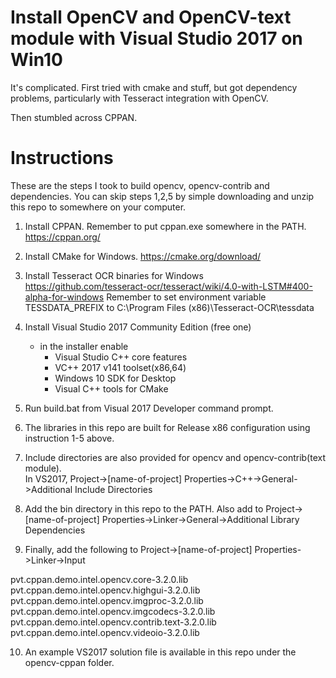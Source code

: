 # Install OpenCV and OpenCV-text module with Visual Studio 2017 on Win10

It's complicated. First tried with cmake and stuff, but got dependency problems,
particularly with Tesseract integration with OpenCV.

Then stumbled across CPPAN. 

# Instructions

These are the steps I took to build opencv, opencv-contrib and dependencies. 
You can skip steps 1,2,5 by simple downloading and unzip this repo to somewhere on your computer.

1. Install CPPAN. Remember to put cppan.exe somewhere in the PATH.
   https://cppan.org/
   
2. Install CMake for Windows.
   https://cmake.org/download/

3. Install Tesseract OCR binaries for Windows
   https://github.com/tesseract-ocr/tesseract/wiki/4.0-with-LSTM#400-alpha-for-windows
   Remember to set environment variable TESSDATA_PREFIX to C:\Program Files (x86)\Tesseract-OCR\tessdata
      
4. Install Visual Studio 2017 Community Edition (free one)
   - in the installer enable 
      * Visual Studio C++ core features
	  * VC++ 2017 v141 toolset(x86,64)
	  * Windows 10 SDK for Desktop
	  * Visual C++ tools for CMake
	  
5. Run build.bat from Visual 2017 Developer command prompt. 


6. The libraries in this repo are built for Release x86 configuration using instruction 1-5 above. 
7. Include directories are also provided for opencv and opencv-contrib(text module).  
   In VS2017, Project->[name-of-project] Properties->C++->General->Additional Include Directories
8. Add the bin directory in this repo to the PATH. Also add to Project->[name-of-project] Properties->Linker->General->Additional Library Dependencies
9. Finally, add the following to Project->[name-of-project] Properties->Linker->Input

pvt.cppan.demo.intel.opencv.core-3.2.0.lib
pvt.cppan.demo.intel.opencv.highgui-3.2.0.lib
pvt.cppan.demo.intel.opencv.imgproc-3.2.0.lib
pvt.cppan.demo.intel.opencv.imgcodecs-3.2.0.lib
pvt.cppan.demo.intel.opencv.contrib.text-3.2.0.lib
pvt.cppan.demo.intel.opencv.videoio-3.2.0.lib

10. An example VS2017 solution file is available in this repo under the opencv-cppan folder.





